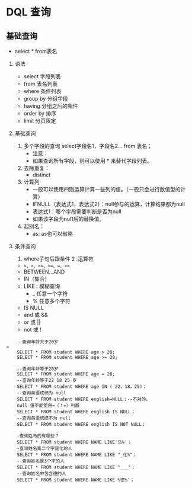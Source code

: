 # DQL 查询
## 基础查询

* select * from表名
1. 语法
    * select 字段列表
    * from 表名列表
    * where 条件列表
    * group by 分组字段
    * having 分组之后的条件
    * order by 排序
    * limit 分页限定
2. 基础查询
    1. 多个字段的查询
        select字段名1，字段名2... from 表名；
        * 注意：
        * 如果查询所有字段，则可以使用 * 来替代字段列表。
    2. 去除重复：
        * distinct
    3. 计算列
        * 一般可以使用四则运算计算一些列的值。（一般只会进行数值型的计算）
        * IFNULL（表达式1，表达式2）：null参与的运算，计算结果都为null
        * 表达式1：哪个字段需要判断是否为null
        * 如果该字段为nul1后的替换值。
    4. 起别名：
        * as: as也可以省略
        
3. 条件查询
    1. where子句后跟条件
    2 .运算符
    * `>、<、<=、>=、=、<>`
    * BETWEEN...AND
    * IN（集合）
    * LIKE : 模糊查询
        * _ 任意一个字符
        * % 任意多个字符
    * IS NULL
    * and 或 &&
    * or 或 ||
    * not 或 !
```text
    --查询年龄大于20岁                                                                                                                                                                              >
    SELECT * FROM student WHERE age > 20;
    SELECT * FROM student WHERE age >= 20;
    
    --查询年龄等于20岁
    SELECT * FROM student WHERE age = 20;
    --查询年龄等于22 18 25 岁
    SELECT * FROM student WHERE age IN ( 22，18，25)；
    --查询英语成绩为 null
    SELECT * FROM student WHERE english=NULL；--不对的。
    null 值不能使用=（！=）判断
    SELECT * FROM student WHERE english IS NULL；
    --查询英语成绩不为 null
    SELECT * FROM student WHERE english IS NOT NULL；
    
    -查询姓马的有哪些？
    SELECT * FROM student WHERE NAME LIKE'马%'；
    -查询姓名第二个字是化的人
    SELECT * FROM student WHERE NAME LIKE "_化%"；
    --查询姓名是3个字的人
    SELECT * FROM student WHERE NAME LIKE "___"；
    --查询姓名中包含德的人
    SELECT * FROM student WHERE NAME LIKE %德%'；
```